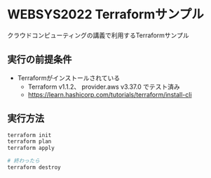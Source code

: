 # WEBSYS2022 Terraformサンプル

クラウドコンピューティングの講義で利用するTerraformサンプル

## 実行の前提条件

- Terraformがインストールされている
    - Terraform v1.1.2、 provider.aws v3.37.0 でテスト済み
    - https://learn.hashicorp.com/tutorials/terraform/install-cli

## 実行方法

```sh
terraform init
terraform plan
terraform apply

# 終わったら
terraform destroy
```
